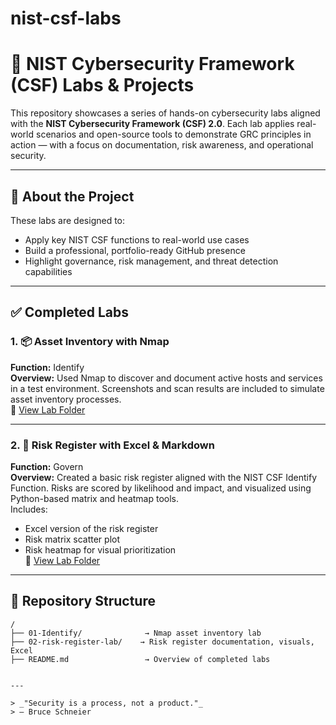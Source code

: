 # nist-csf-labs
# 🔐 NIST Cybersecurity Framework (CSF) Labs & Projects

This repository showcases a series of hands-on cybersecurity labs aligned with the **NIST Cybersecurity Framework (CSF) 2.0**. Each lab applies real-world scenarios and open-source tools to demonstrate GRC principles in action — with a focus on documentation, risk awareness, and operational security.

---

## 🧠 About the Project

These labs are designed to:
- Apply key NIST CSF functions to real-world use cases
- Build a professional, portfolio-ready GitHub presence
- Highlight governance, risk management, and threat detection capabilities

---

## ✅ Completed Labs

### 1. 📦 Asset Inventory with Nmap
**Function:** Identify  
**Overview:** Used Nmap to discover and document active hosts and services in a test environment. Screenshots and scan results are included to simulate asset inventory processes.  
🔗 [View Lab Folder](./01-Identify)

---

### 2. 🧾 Risk Register with Excel & Markdown
**Function:** Govern  
**Overview:** Created a basic risk register aligned with the NIST CSF Identify Function. Risks are scored by likelihood and impact, and visualized using Python-based matrix and heatmap tools.  
Includes:
- Excel version of the risk register  
- Risk matrix scatter plot  
- Risk heatmap for visual prioritization  
🔗 [View Lab Folder](./02-risk-register-lab)

---

## 📁 Repository Structure

```plaintext
/
├── 01-Identify/              → Nmap asset inventory lab
├── 02-risk-register-lab/    → Risk register documentation, visuals, Excel
├── README.md                 → Overview of completed labs


---

> _"Security is a process, not a product."_  
> — Bruce Schneier


